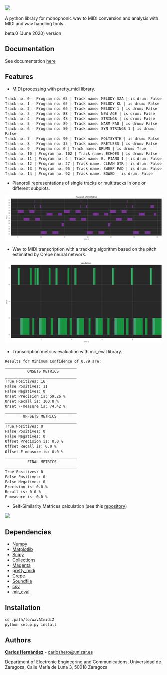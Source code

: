 ![](images/logo.png)

A python library for monophonic wav to MIDI conversion and analysis with MIDI and wav handling tools.

beta.0 (June 2020) version

## Documentation

See documentation [here](https://carlosholivan.github.io/softwares/wavaimidiz/html/wavaimidiz.html)

## Features

* MIDI processing with pretty_midi library.

```
Track no: 0 | Program no: 65 | Track name: MELODY SZA | is drum: False  
Track no: 1 | Program no: 65 | Track name: MELODY KL | is drum: False 
Track no: 2 | Program no: 66 | Track name: MELODY 1 | is drum: False
Track no: 3 | Program no: 88 | Track name: NEW AGE | is drum: False
Track no: 4 | Program no: 48 | Track name: STRINGS | is drum: False
Track no: 5 | Program no: 89 | Track name: WARM PAD | is drum: False
Track no: 6 | Program no: 50 | Track name: SYN STRINGS 1 | is drum: False
Track no: 7 | Program no: 90 | Track name: POLYSYNTH | is drum: False
Track no: 8 | Program no: 35 | Track name: FRETLESS | is drum: False
Track no: 9 | Program no: 0 | Track name: DRUMS | is drum: True
Track no: 10 | Program no: 102 | Track name: ECHOES | is drum: False
Track no: 11 | Program no: 4 | Track name: E. PIANO 1 | is drum: False
Track no: 12 | Program no: 27 | Track name: CLEAN GTR | is drum: False
Track no: 13 | Program no: 95 | Track name: SWEEP PAD | is drum: False
Track no: 14 | Program no: 92 | Track name: BOWED | is drum: False
```

* Pianoroll representations of single tracks or multitracks in one or different subplots.

![](images/pianoroll.png)

* Wav to MIDI transcription with a tracking algorithm based on the pitch estimated by Crepe neural network.

![](images/prediction.png)

* Transcription metrics evaluation with mir_eval library.
```
Results for Minimum Confidence of 0.79 are:
________________________________
          ONSETS METRICS        
________________________________
True Positives: 16
False Positives: 11
False Negatives: 0
Onset Precision is: 59.26 %
Onset Recall is: 100.0 %
Onset F-measure is: 74.42 %
________________________________
        OFFSETS METRICS         
________________________________
True Positives: 0
False Positives: 0
False Negatives: 0
Offset Precision is: 0.0 %
Offset Recall is: 0.0 %
Offset F-measure is: 0.0 %
________________________________
          FINAL METRICS         
________________________________
True Positives: 0
False Positives: 0
False Negatives: 0
Precision is: 0.0 %
Recall is: 0.0 %
F-measure is: 0.0 %
```

* Self-Similarity Matrices calculation (see this [repository](https://github.com/carlosholivan/SelfSimilarityMatrices))

![](images/sslm.png)


## Dependencies

* [Numpy](https://numpy.org/)
* [Matplotlib](https://matplotlib.org/)
* [Scipy](https://www.scipy.org/)
* [Collections](https://docs.python.org/2/library/collections.html)
* [Magenta](https://github.com/magenta/magenta)
* [pretty_midi](https://github.com/craffel/pretty-midi)
* [Crepe](https://github.com/marl/crepe)
* [Soundfile](https://github.com/bastibe/SoundFile)
* [csv](https://docs.python.org/3/library/csv.html)
* [mir_eval](https://craffel.github.io/mir_eval/)


## Installation

```
cd .path/to/wavAImidiZ
python setup.py install
```

## Authors

[**Carlos Hernández**](https://carlosholivan.github.io/index.html) - carloshero@unizar.es

Department of Electronic Engineering and Communications, Universidad de Zaragoza, Calle María de Luna 3, 50018 Zaragoza

